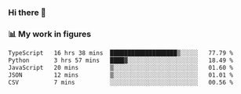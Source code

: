 ### Hi there 👋

### 📊 My work in figures

<!--START_SECTION:waka-->

```txt
TypeScript   16 hrs 38 mins  ███████████████████▒░░░░░   77.79 %
Python       3 hrs 57 mins   ████▓░░░░░░░░░░░░░░░░░░░░   18.49 %
JavaScript   20 mins         ▒░░░░░░░░░░░░░░░░░░░░░░░░   01.60 %
JSON         12 mins         ▒░░░░░░░░░░░░░░░░░░░░░░░░   01.01 %
CSV          7 mins          ░░░░░░░░░░░░░░░░░░░░░░░░░   00.56 %
```

<!--END_SECTION:waka-->
